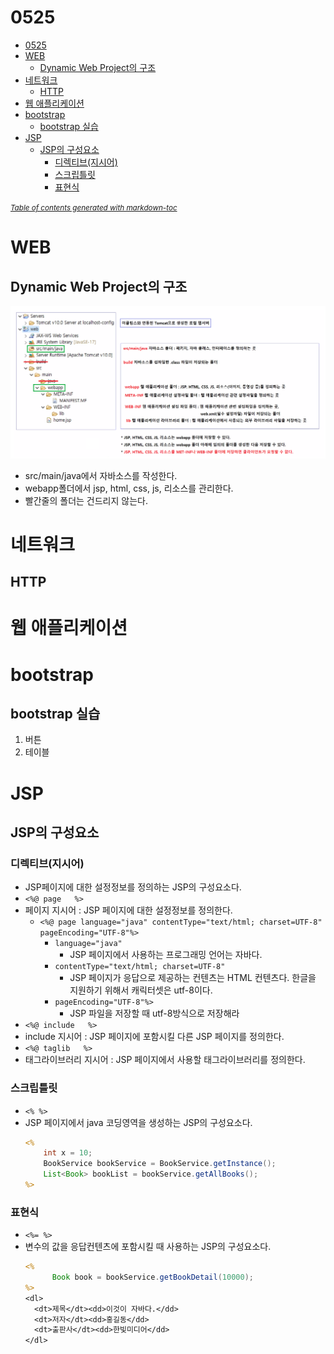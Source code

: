 # 0525

- [0525](#0525)
- [WEB](#web)
  - [Dynamic Web Project의 구조](#dynamic-web-project의-구조)
- [네트워크](#네트워크)
  - [HTTP](#http)
- [웹 애플리케이션](#웹-애플리케이션)
- [bootstrap](#bootstrap)
  - [bootstrap 실습](#bootstrap-실습)
- [JSP](#jsp)
  - [JSP의 구성요소](#jsp의-구성요소)
    - [디렉티브(지시어)](#디렉티브지시어)
    - [스크립틀릿](#스크립틀릿)
    - [표현식](#표현식)

<small><i><a href='http://ecotrust-canada.github.io/markdown-toc/'>Table of contents generated with markdown-toc</a></i></small>


# WEB
## Dynamic Web Project의 구조
![](image/2022-05-25-09-37-05.png)
* src/main/java에서 자바소스를 작성한다.
* webapp폴더에서 jsp, html, css, js, 리소스를 관리한다.
* 빨간줄의 폴더는 건드리지 않는다.

# 네트워크
## HTTP

# 웹 애플리케이션

# bootstrap
## bootstrap 실습
1. 버튼
2. 테이블


# JSP
## JSP의 구성요소
### 디렉티브(지시어)
* JSP페이지에 대한 설정정보를 정의하는 JSP의 구성요소다.
* `<%@ page   %>`
 * 페이지 지시어 : JSP 페이지에 대한 설정정보를 정의한다.
   * `<%@ page language="java" contentType="text/html; charset=UTF-8" pageEncoding="UTF-8"%>`
     * `language="java"`
       * JSP 페이지에서 사용하는 프로그래밍 언어는 자바다.
     * `contentType="text/html; charset=UTF-8"`
       * JSP 페이지가 응답으로 제공하는 컨텐츠는 HTML 컨텐츠다. 한글을 지원하기 위해서 캐릭터셋은 utf-8이다.
     * `pageEncoding="UTF-8"%>`
       * JSP 파일을 저장할 때 utf-8방식으로 저장해라
* `<%@ include   %>`
 * include 지시어 : JSP 페이지에 포함시킬 다른 JSP 페이지를 정의한다.
* `<%@ taglib   %>`
 * 태그라이브러리 지시어 : JSP 페이지에서 사용할 태그라이브러리를 정의한다.

### 스크립틀릿
* `<% %>`
* JSP 페이지에서 java 코딩영역을 생성하는 JSP의 구성요소다.
    ```JSP
    <%
        int x = 10;
        BookService bookService = BookService.getInstance();
        List<Book> bookList = bookService.getAllBooks();   
    %>

### 표현식
* `<%= %>`
* 변수의 값을 응답컨텐츠에 포함시킬 때 사용하는 JSP의 구성요소다.
  ```jsp
  <%
        Book book = bookService.getBookDetail(10000);
  %>
  <dl>
    <dt>제목</dt><dd>이것이 자바다.</dd>
    <dt>저자</dt><dd>홍길동</dd>
    <dt>출판사</dt><dd>한빛미디어</dd>
  </dl>